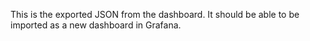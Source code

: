 This is the exported JSON from the dashboard. It should be able to be imported as a new dashboard in Grafana.
